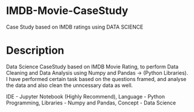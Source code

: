 # IMDB-Movie-CaseStudy
Case Study based on IMDB ratings using DATA SCIENCE 

# Description

Data Science CaseStudy based on IMDB Movie Rating, to perform Data Cleaning and Data Analysis using Numpy and Pandas -> (Python Libraries).
I have performed certain task based on the questions framed, and analyse the data and also clean the unncessary data as well.

IDE - Jupyter Notebook (Highly Recommend),
 Language - Python Programming,
 Libraries - Numpy and Pandas,
 Concept - Data Science

